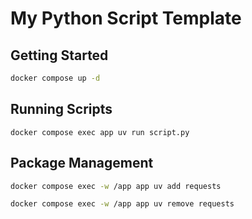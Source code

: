 # My Python Script Template

## Getting Started

```bash
docker compose up -d
```

## Running Scripts

```
docker compose exec app uv run script.py
```

## Package Management

```bash
docker compose exec -w /app app uv add requests
```

```bash
docker compose exec -w /app app uv remove requests
```
